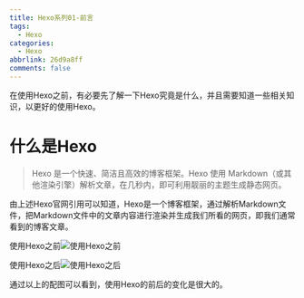 ```yaml
---
title: Hexo系列01-前言
tags:
  - Hexo
categories:
  - Hexo
abbrlink: 26d9a8ff
comments: false
---
```


在使用Hexo之前，有必要先了解一下Hexo究竟是什么，并且需要知道一些相关知识，以更好的使用Hexo。

<!-- more -->

# 什么是Hexo

> Hexo 是一个快速、简洁且高效的博客框架。Hexo 使用 Markdown（或其他渲染引擎）解析文章，在几秒内，即可利用靓丽的主题生成静态网页。

由上述Hexo官网引用可以知道，Hexo是一个博客框架，通过解析Markdown文件，把Markdown文件中的文章内容进行渲染并生成我们所看的网页，即我们通常看到的博客文章。

使用Hexo之前![使用Hexo之前](https://ws1.sinaimg.cn/large/e6dffef4gy1g18iaybxqnj20vc0buweu.jpg)

使用Hexo之后![使用Hexo之后](https://ws1.sinaimg.cn/large/e6dffef4gy1g18ie323nyj20os0ef3zl.jpg)

通过以上的配图可以看到，使用Hexo的前后的变化是很大的。
